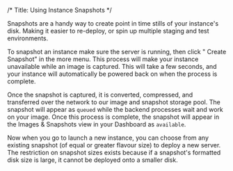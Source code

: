 /*
Title: Using Instance Snapshots
*/

Snapshots are a handy way to create point in time stills of your instance's 
disk. Making it easier to re-deploy, or spin up multiple staging and test 
environments.

To snapshot an instance make sure the server is running, then click " Create 
Snapshot" in the more menu. This process will make your instance unavailable 
while an image is captured. This will take a few seconds, and your instance 
will automatically be powered back on when the process is complete.

Once the snapshot is captured, it is converted, compressed, and transferred 
over the network to our image and snapshot storage pool. The snapshot will 
appear as `queued` while the backend processes wait and work on your image. 
Once this process is complete, the snapshot will appear in the Images & 
Snapshots view in your Dashboard as `available`.

Now when you go to launch a new instance, you can choose from any existing 
snapshot (of equal or greater flavour size) to deploy a new server. The 
restriction on snapshot sizes exists because if a snapshot's formatted disk 
size is large, it cannot be deployed onto a smaller disk.

